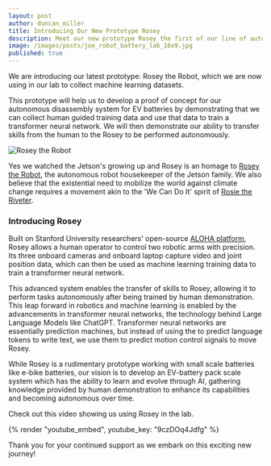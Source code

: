 ```yaml
---
layout: post
author: duncan_miller
title: Introducing Our New Prototype Rosey
description: Meet our new prototype Rosey the first of our line of autonomous robotic systems.
image: /images/posts/joe_robot_battery_lab_16x9.jpg
published: true
---
```


We are introducing our latest prototype: Rosey the Robot, which we are now using in our lab to collect machine learning datasets.

This prototype will help us to develop a proof of concept for our autonomous disassembly system for EV batteries by demonstrating that we can collect human guided training data and use that data to train a transformer neural network. We will then demonstrate our ability to transfer skills from the human to the Rosey to be performed autonomously.

![Rosey the Robot](/images/posts/rosies.jpg)

Yes we watched the Jetson's growing up and Rosey is an homage to [Rosey the Robot](https://thejetsons.fandom.com/wiki/Rosey_the_Robot_(episode)), the autonomous robot housekeeper of the Jetson family. We also believe that the existential need to mobilize the world against climate change requires a movement akin to the 'We Can Do It' spirit of [Rosie the Riveter](https://hbr.org/1993/07/whatever-happened-to-rosie-the-riveter).

### Introducing Rosey

Built on Stanford University researchers' open-source [ALOHA platform](https://mobile-aloha.github.io/), Rosey allows a human operator to control two robotic arms with precision. Its three onboard cameras and onboard laptop capture video and joint position data, which can then be used as machine learning training data to train a transformer neural network.

This advanced system enables the transfer of skills to Rosey, allowing it to perform tasks autonomously after being trained by human demonstration. This leap forward in robotics and machine learning is enabled by the advancements in transformer neural networks, the technology behind Large Language Models like ChatGPT. Transformer neural networks are essentially prediction machines, but instead of using the to predict language tokens to write text, we use them to predict motion control signals to move Rosey.

While Rosey is a rudimentary prototype working with small scale batteries like e-bike batteries, our vision is to develop an EV-battery pack scale system which has the ability to learn and evolve through AI, gathering knowledge provided by human demonstration to enhance its capabilities and becoming autonomous over time.

Check out this video showing us using Rosey in the lab.

{% render "youtube_embed", youtube_key: "9czDOq4Jdfg" %}

Thank you for your continued support as we embark on this exciting new journey!
